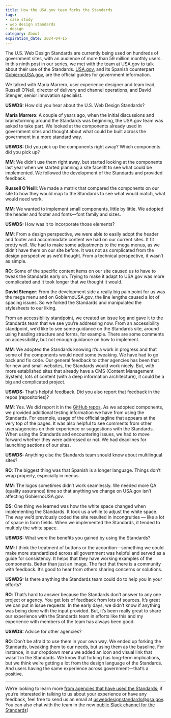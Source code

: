 ```yaml
---
title: How the USA.gov team forks the Standards
tags:
- case study
- web design standards
- design
category: About
expiration_date: 2024-04-15
---
```

The U.S. Web Design Standards are currently being used on hundreds of government sites, with an audience of more than 59 million monthly users. In this ninth post in our series, we met with the team at USA.gov to talk about their use of the Standards. [USA.gov](https://USA.gov), and its Spanish counterpart [GobiernoUSA.gov](https://GobiernoUSA.gov), are the official guides for government information.

We talked with Maria Marrero, user experience designer and team lead, Russell O’Neil, director of delivery and channel operations, and David Stenger, senior innovation specialist.


**USWDS:** How did you hear about the U.S. Web Design Standards?

**Maria Marrero**: A couple of years ago, when the initial discussions and brainstorming around the Standards was beginning, the USA.gov team was asked to take part. We looked at the components already used in government sites and thought about what could be built across the government in a more standard way.


**USWDS:** Did you pick up the components right away? Which components did you pick up?

**MM**: We didn’t use them right away, but started looking at the components last year when we started planning a site facelift to see what could be implemented. We followed the development of the Standards and provided feedback.

**Russell O’Neill**: We made a matrix that compared the components on our site to how they would map to the Standards to see what would match, what would need work.

**MM**: We wanted to implement small components, little by little. We adopted the header and footer and fonts—font family and sizes.


**USWDS:** How was it to incorporate those elements?

**MM**: From a design perspective, we were able to easily adopt the header and footer and accommodate content we had on our current sites. It fit pretty well. We had to make some adjustments to the mega menus, as we didn’t have them on our site before. It was not as complicated from the design perspective as we’d thought. From a technical perspective, it wasn’t as simple.

**RO**: Some of the specific content items on our site caused us to have to tweak the Standards early on. Trying to make it adapt to USA.gov was more complicated and it took longer that we thought it would.

**David Stenger**: From the development side a really big pain point for us was the mega menu and on GobiernoUSA.gov, the line lengths caused a lot of spacing issues. So we forked the Standards and manipulated the stylesheets to our liking.

From an accessibility standpoint, we created an issue log and gave it to the Standards team that we see you’re addressing now. From an accessibility standpoint, we’d like to see some guidance on the Standards site, around using heading structure and forms, for example. There are some comments on accessibility, but not enough guidance on how to implement.

**MM**: We adopted the Standards knowing it’s a work in progress and that some of the components would need some tweaking. We have had to go back and fix code. Our general feedback to other agencies has been that for new and small websites, the Standards would work nicely. But, with more established sites that already have a CMS (Content Management System), lots of content (with a deep information architecture), it could be a big and complicated project.


**USWDS:** That’s helpful feedback. Did you also report that feedback in the repos (repositories)?

**MM**: Yes. We did report it in the [GitHub repos](https://github.com/uswds/uswds/). As we adopted components, we provided additional testing information we have from using the Standards. For example, usage of the official tagline that appears at the very top of the pages. It was also helpful to see comments from other users/agencies on their experience or suggestions with the Standards. When using the Standards and encountering issues, we had to move forward whether they were addressed or not. We had deadlines for launching sections of our sites.


**USWDS:** Anything else the Standards team should know about multilingual sites?

**RO**: The biggest thing was that Spanish is a longer language. Things don’t wrap properly, especially in menus.

**MM**: The logos sometimes didn’t work seamlessly. We needed more QA (quality assurance) time so that anything we change on USA.gov isn’t affecting GobiernoUSA.gov.

**DS**: One thing we learned was how the white space changed when implementing the Standards. It took us a while to adjust the white space. The way we’d previously coded the site resulted in incongruities — like a lot of space in form fields. When we implemented the Standards, it tended to multiply the white space.


**USWDS:** What were the benefits you gained by using the Standards?

**MM**: I think the treatment of buttons or the accordion—something we could make more standardized across all government was helpful and served as a guide for consistency. It helps that they have working examples of the components. Better than just an image. The fact that there is a community with feedback. It’s good to hear from others sharing concerns or solutions.


**USWDS:** Is there anything the Standards team could do to help you in your efforts?

**RO**: That’s hard to answer because the Standards don’t answer to any one project or agency. You get lots of feedback from lots of sources. It’s great we can put in issue requests. In the early days, we didn’t know if anything was being done with the input provided. But, it’s been really great to share our experience with the Standards team in efforts like this and my experience with members of the team has always been good.


**USWDS:** Advice for other agencies?

**RO**: Don’t be afraid to use them in your own way. We ended up forking the Standards, tweaking them to our needs, but using them as the baseline. For instance, in our dropdown menu we added an icon and visual link that wasn’t in the Standards. We know that forking has long-term implications, but we think we’re getting a lot from the design language of the Standards. And users having the same experience across government—that’s a positive.


---

We’re looking to learn more [from agencies that have used the Standards](/getting-started/showcase/); if you’re interested in talking to us about your experience or have any feedback, feel free to send us an email at [uswebdesignstandards@gsa.gov](mailto:uswebdesignstandards@gsa.gov). You can also chat with the team in the new [public Slack channel for the Standards](https://chat.18f.gov/)!
